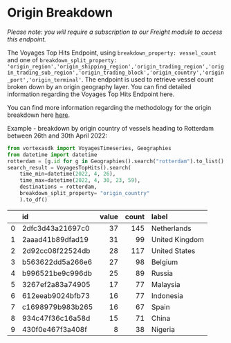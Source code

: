 # Origin Breakdown

_Please note: you will require a subscription to our Freight module to access this endpoint._

The Voyages Top Hits Endpoint, using `breakdown_property: vessel_count` and one of `breakdown_split_property: 'origin_region','origin_shipping_region','origin_trading_region','origin_trading_sub_region','origin_trading_block','origin_country','origin_port','origin_terminal'`. The endpoint is used to retrieve vessel count broken down by an origin geography layer. You can find detailed information regarding the Voyages Top Hits Endpoint here.

You can find more information regarding the methodology for the origin breakdown here [here](https://docs.vortexa.com/reference/intro-freight-metrics).

Example - breakdown by origin country of vessels heading to Rotterdam between 26th and 30th April 2022:

```python
from vortexasdk import VoyagesTimeseries, Geographies
from datetime import datetime
rotterdam = [g.id for g in Geographies().search("rotterdam").to_list() if "port" in g.layer]
search_result = VoyagesTopHits().search(
    time_min=datetime(2022, 4, 26),
    time_max=datetime(2022, 4, 30, 23, 59),
    destinations = rotterdam,
    breakdown_split_property= "origin_country"
    ).to_df()
```

|     | id               | value | count | label          |
| --: | :--------------- | ----: | ----: | :------------- |
|   0 | 2dfc3d43a21697c0 |    37 |   145 | Netherlands    |
|   1 | 2aaad41b89dfad19 |    31 |    99 | United Kingdom |
|   2 | 2d92cc08f22524db |    28 |   117 | United States  |
|   3 | b563622dd5a266e6 |    27 |    98 | Belgium        |
|   4 | b996521be9c996db |    25 |    89 | Russia         |
|   5 | 3267ef2a83a74905 |    17 |    77 | Malaysia       |
|   6 | 612eeab9024bfb73 |    16 |    77 | Indonesia      |
|   7 | c1698979b983b265 |    16 |    67 | Spain          |
|   8 | 934c47f36c16a58d |    15 |    71 | China          |
|   9 | 430f0e467f3a408f |     8 |    38 | Nigeria        |

```

```

